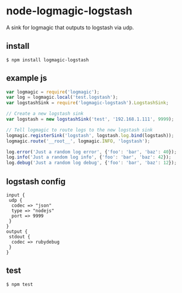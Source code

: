 # node-logmagic-logstash
A sink for logmagic that outputs to logstash via udp.

## install
`$ npm install logmagic-logstash`

## example js
```javascript
var logmagic = require('logmagic');
var log = logmagic.local('test.logstash');
var logstashSink = require('logmagic-logstash').LogstashSink;

// Create a new logstash sink
var logstash = new logstashSink('test', '192.168.1.111', 9999);

// Tell logmagic to route logs to the new logstash sink
logmagic.registerSink('logstash', logstash.log.bind(logstash));
logmagic.route('__root__', logmagic.INFO, 'logstash');

log.error('Just a random log error', {'foo': 'bar', 'baz': 40});
log.info('Just a random log info', {'foo': 'bar', 'baz': 42});
log.debug('Just a random log debug', {'foo': 'bar', 'baz': 12});

```

## logstash config
```
input {
 udp {
  codec => "json"
  type => "nodejs"
  port => 9999
 }
}
output { 
 stdout {
  codec => rubydebug
 }
}
```

## test
`$ npm test`
